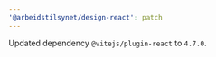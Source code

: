 ```yaml
---
'@arbeidstilsynet/design-react': patch
---
```


Updated dependency `@vitejs/plugin-react` to `4.7.0`.
